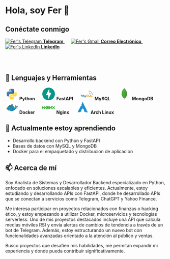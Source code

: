 # Hola, soy Fer 👋

## Conéctate conmigo

 <a href="https://t.me/fc_33">
    <img alt="Fer's Telegram" width="22px" src="https://cdn-icons-png.flaticon.com/512/2111/2111646.png" />
    <strong>Telegram</strong>
  </a>
  &nbsp;&nbsp;&nbsp;&nbsp;
  <a href="mailto:fercassera@gmail.com">
    <img alt="Fer's Gmail" width="22px" src="https://cdn-icons-png.flaticon.com/512/281/281769.png" />
    <strong>Correo Electrónico</strong>
  </a>
  &nbsp;&nbsp;&nbsp;&nbsp;
  <a href="https://www.linkedin.com/in/fernando-cassera-5202bb191">
    <img alt="Fer's LinkedIn" width="22px" src="https://cdn-icons-png.flaticon.com/512/174/174857.png" />
    <strong>LinkedIn</strong>
  </a>
</p>

<br />

<br />

## 🚀 Lenguajes y Herramientas

<p align="left">
  <img src="https://raw.githubusercontent.com/devicons/devicon/master/icons/python/python-original.svg" alt="python" width="40" height="40" style="border-radius: 50%;"/>
  <strong>Python</strong>
  &nbsp;&nbsp;&nbsp;&nbsp;
  <img src="https://raw.githubusercontent.com/devicons/devicon/master/icons/fastapi/fastapi-original.svg" alt="fastapi" width="40" height="40" style="border-radius: 50%;"/>
  <strong>FastAPI</strong>
  &nbsp;&nbsp;&nbsp;&nbsp;
  <img src="https://raw.githubusercontent.com/devicons/devicon/master/icons/mysql/mysql-original-wordmark.svg" alt="mysql" width="40" height="40" style="border-radius: 50%;"/>
  <strong>MySQL</strong>
  &nbsp;&nbsp;&nbsp;&nbsp;
  <img src="https://raw.githubusercontent.com/devicons/devicon/master/icons/mongodb/mongodb-original.svg" alt="mongodb" width="40" height="40" style="border-radius: 50%;"/>
  <strong>MongoDB</strong>
  &nbsp;&nbsp;&nbsp;&nbsp;
   <img src="https://raw.githubusercontent.com/devicons/devicon/master/icons/docker/docker-original.svg" alt="docker" width="40" height="40" style="border-radius: 50%;"/>
  <strong>Docker</strong>
  &nbsp;&nbsp;&nbsp;&nbsp;
  <img src="https://raw.githubusercontent.com/devicons/devicon/master/icons/nginx/nginx-original.svg" alt="nginx" width="40" height="40" style="border-radius: 50%;"/>
  <strong>Nginx</strong>
  &nbsp;&nbsp;&nbsp;&nbsp;
  <img src="https://raw.githubusercontent.com/devicons/devicon/master/icons/archlinux/archlinux-original.svg" alt="archlinux" width="40" height="40" style="border-radius: 50%;"/>
  <strong>Arch Linux</strong>
</p>

## 🌱 Actualmente estoy aprendiendo

- Desarrollo backend con Python y FastAPI
- Bases de datos con MySQL y MongoDB
- Docker para el empaquetado y distribucion de aplicacion

## 📫 Acerca de mí

Soy Analista de Sistemas y Desarrollador Backend especializado en Python, enfocado en soluciones escalables y eficientes. Actualmente, estoy estudiando y desarrollando APIs con FastAPI, donde he desarrollado APIs que se conectan a servicios como Telegram, ChatGPT y Yahoo Finance.

Me interesa participar en proyectos relacionados con finanzas o hacking ético, y estoy empezando a utilizar Docker, microservicios y tecnologías serverless. Uno de mis proyectos destacados incluye una API que calcula medias móviles RSI y envía alertas de cambios de tendencia a través de un bot de Telegram. Además, estoy estructurando un nuevo bot con funcionalidades avanzadas orientado a la atención al público y ventas.

Busco proyectos que desafíen mis habilidades, me permitan expandir mi experiencia y donde pueda contribuir significativamente.
